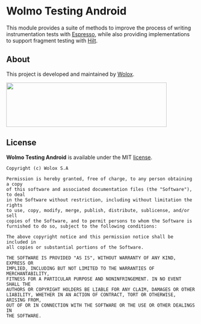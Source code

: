# <a name="topic-title"></a> Wolmo Testing Android

This module provides a suite of methods to improve the process of writing instrumentation tests with [Espresso](https://developer.android.com/training/testing/espresso), while also providing implementations to support fragment testing with [Hilt](https://dagger.dev/hilt/).

## <a name="topic-about"></a> About

This project is developed and maintained by [Wolox](http://www.wolox.com.ar).

<img height="118px" width="426px" src="https://user-images.githubusercontent.com/50247351/146973273-9cca946f-4811-44f4-9e00-53dd0e3ec120.png"/>

## <a name="topic-license"></a> License

**Wolmo Testing Android** is available under the MIT [license](https://raw.githubusercontent.com/Wolox/wolmo-testing-android/main/LICENSE.md).

    Copyright (c) Wolox S.A

    Permission is hereby granted, free of charge, to any person obtaining a copy
    of this software and associated documentation files (the "Software"), to deal
    in the Software without restriction, including without limitation the rights
    to use, copy, modify, merge, publish, distribute, sublicense, and/or sell
    copies of the Software, and to permit persons to whom the Software is
    furnished to do so, subject to the following conditions:

    The above copyright notice and this permission notice shall be included in
    all copies or substantial portions of the Software.

    THE SOFTWARE IS PROVIDED "AS IS", WITHOUT WARRANTY OF ANY KIND, EXPRESS OR
    IMPLIED, INCLUDING BUT NOT LIMITED TO THE WARRANTIES OF MERCHANTABILITY,
    FITNESS FOR A PARTICULAR PURPOSE AND NONINFRINGEMENT. IN NO EVENT SHALL THE
    AUTHORS OR COPYRIGHT HOLDERS BE LIABLE FOR ANY CLAIM, DAMAGES OR OTHER
    LIABILITY, WHETHER IN AN ACTION OF CONTRACT, TORT OR OTHERWISE, ARISING FROM,
    OUT OF OR IN CONNECTION WITH THE SOFTWARE OR THE USE OR OTHER DEALINGS IN
    THE SOFTWARE.
